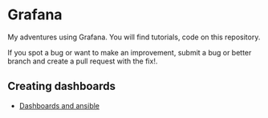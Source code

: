 # Grafana
My adventures using Grafana. You will find tutorials, code on this repository.

If you spot a bug or want to make an improvement, submit a bug or better branch and create a pull request with the fix!.

## Creating dashboards

* [Dashboards and ansible](docs/README.md)

